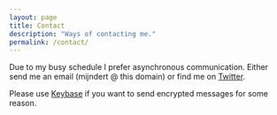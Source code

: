 ```yaml
---
layout: page
title: Contact
description: "Ways of contacting me."
permalink: /contact/
---
```


Due to my busy schedule I prefer asynchronous communication. Either send me an email (mijndert @ this domain) or find me on [Twitter](https://twitter.com/mijndert).

Please use [Keybase](https://keybase.io/mijndert) if you want to send encrypted messages for some reason.
